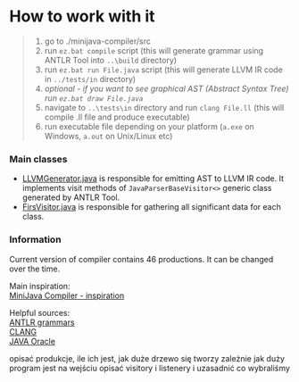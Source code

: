 # How to work with it

> 1. go to ./minijava-compiler/src
> 2. run ```ez.bat compile``` script (this will generate grammar using ANTLR Tool into ```..\build``` directory)
> 3. run ```ez.bat run File.java``` script (this will generate LLVM IR code in ```../tests/in``` directory)
> 4. *optional - if you want to see graphical AST (Abstract Syntax Tree) run ```ez.bat draw File.java```*
> 5. navigate to ```..\tests\in``` directory and run ```clang File.ll``` (this will compile .ll file and produce executable)
> 6. run executable file depending on your platform (```a.exe``` on Windows, ```a.out``` on Unix/Linux etc)



### Main classes
- [LLVMGenerator.java](src/LLVMGenerator.java) is responsible for emitting AST to LLVM IR code. It implements visit methods of `JavaParserBaseVisitor<>` generic class generated by ANTLR Tool.
- [FirsVisitor.java](src/FirstVisitor.java) is responsible for gathering all significant data for each class.


### Information
Current version of compiler contains 46 productions. It can be changed over the time.

Main inspiration: \
[MiniJava Compiler - inspiration](https://github.com/KostasKoyias/minijava-compiler)

Helpful sources: \
[ANTLR grammars](https://github.com/antlr/grammars-v4) \
[CLANG](https://clang.llvm.org/) \
[JAVA Oracle](https://docs.oracle.com/javase/specs/jls/se7/html/jls-2.html)

opisać produkcje, ile ich jest, jak duże drzewo się tworzy zależnie jak duży program jest na wejściu
opisać visitory i listenery i uzasadnić co wybraliśmy



